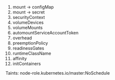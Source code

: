 1. mount -> configMap
2. mount -> secret
3. securityContext
4. volumeDevices
5. volumeMounts
6. automountServiceAccountToken
7. overhead
8. preemptionPolicy
9. readinessGates
10. runtimeClassName
11. affinity
12. initContainers

Taints:             node-role.kubernetes.io/master:NoSchedule
